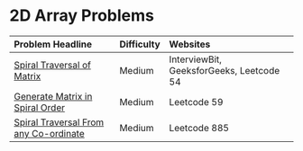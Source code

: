# 2D Array Problems



| Problem Headline | Difficulty | Websites |
| :--- | :--- | :--- |
| [Spiral Traversal of Matrix](spiral-traversal-of-matrix.md) | Medium | InterviewBit, GeeksforGeeks, Leetcode 54 |
| [Generate Matrix in Spiral Order](generate-matrix-in-spiral-order.md) | Medium | Leetcode 59 |
| [Spiral Traversal From any Co-ordinate](spiral-traversal-from-any-co-ordinate.md) | Medium | Leetcode 885 |

